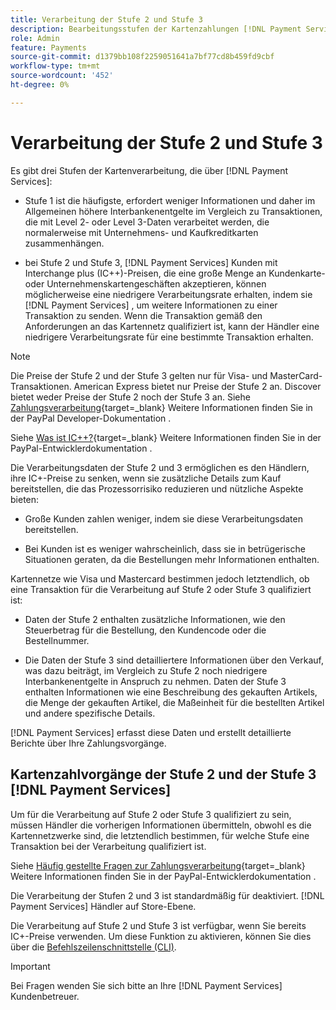 ```yaml
---
title: Verarbeitung der Stufe 2 und Stufe 3
description: Bearbeitungsstufen der Kartenzahlungen [!DNL Payment Services] Transaktionen.
role: Admin
feature: Payments
source-git-commit: d1379bb108f2259051641a7bf77cd8b459fd9cbf
workflow-type: tm+mt
source-wordcount: '452'
ht-degree: 0%

---
```



# Verarbeitung der Stufe 2 und Stufe 3

Es gibt drei Stufen der Kartenverarbeitung, die über [!DNL Payment Services]:

* Stufe 1 ist die häufigste, erfordert weniger Informationen und daher im Allgemeinen höhere Interbankenentgelte im Vergleich zu Transaktionen, die mit Level 2- oder Level 3-Daten verarbeitet werden, die normalerweise mit Unternehmens- und Kaufkreditkarten zusammenhängen.

* bei Stufe 2 und Stufe 3, [!DNL Payment Services] Kunden mit Interchange plus (IC++)-Preisen, die eine große Menge an Kundenkarte- oder Unternehmenskartengeschäften akzeptieren, können möglicherweise eine niedrigere Verarbeitungsrate erhalten, indem sie [!DNL Payment Services] , um weitere Informationen zu einer Transaktion zu senden. Wenn die Transaktion gemäß den Anforderungen an das Kartennetz qualifiziert ist, kann der Händler eine niedrigere Verarbeitungsrate für eine bestimmte Transaktion erhalten.

>[!NOTE]
>
>Die Preise der Stufe 2 und der Stufe 3 gelten nur für Visa- und MasterCard-Transaktionen. American Express bietet nur Preise der Stufe 2 an. Discover bietet weder Preise der Stufe 2 noch der Stufe 3 an. Siehe [Zahlungsverarbeitung](https://developer.paypal.com/docs/checkout/advanced/processing/){target=_blank} Weitere Informationen finden Sie in der PayPal Developer-Dokumentation .

Siehe [Was ist IC++?](https://www.paypal.com/us/brc/article/what-is-interchange-plus-plus){target=_blank} Weitere Informationen finden Sie in der PayPal-Entwicklerdokumentation .

Die Verarbeitungsdaten der Stufe 2 und 3 ermöglichen es den Händlern, ihre IC+-Preise zu senken, wenn sie zusätzliche Details zum Kauf bereitstellen, die das Prozessorrisiko reduzieren und nützliche Aspekte bieten:

* Große Kunden zahlen weniger, indem sie diese Verarbeitungsdaten bereitstellen.

* Bei Kunden ist es weniger wahrscheinlich, dass sie in betrügerische Situationen geraten, da die Bestellungen mehr Informationen enthalten.

Kartennetze wie Visa und Mastercard bestimmen jedoch letztendlich, ob eine Transaktion für die Verarbeitung auf Stufe 2 oder Stufe 3 qualifiziert ist:

* Daten der Stufe 2 enthalten zusätzliche Informationen, wie den Steuerbetrag für die Bestellung, den Kundencode oder die Bestellnummer.

* Die Daten der Stufe 3 sind detailliertere Informationen über den Verkauf, was dazu beiträgt, im Vergleich zu Stufe 2 noch niedrigere Interbankenentgelte in Anspruch zu nehmen. Daten der Stufe 3 enthalten Informationen wie eine Beschreibung des gekauften Artikels, die Menge der gekauften Artikel, die Maßeinheit für die bestellten Artikel und andere spezifische Details.

[!DNL Payment Services] erfasst diese Daten und erstellt detaillierte Berichte über Ihre Zahlungsvorgänge.

## Kartenzahlvorgänge der Stufe 2 und der Stufe 3 [!DNL Payment Services]

Um für die Verarbeitung auf Stufe 2 oder Stufe 3 qualifiziert zu sein, müssen Händler die vorherigen Informationen übermitteln, obwohl es die Kartennetzwerke sind, die letztendlich bestimmen, für welche Stufe eine Transaktion bei der Verarbeitung qualifiziert ist.

Siehe [Häufig gestellte Fragen zur Zahlungsverarbeitung](https://www.paypal.com/us/cshelp/article/ts2278?_ga=1.131773126.875104296.1712843492){target=_blank} Weitere Informationen finden Sie in der PayPal-Entwicklerdokumentation .

Die Verarbeitung der Stufen 2 und 3 ist standardmäßig für deaktiviert. [!DNL Payment Services] Händler auf Store-Ebene.

Die Verarbeitung auf Stufe 2 und Stufe 3 ist verfügbar, wenn Sie bereits IC+-Preise verwenden. Um diese Funktion zu aktivieren, können Sie dies über die [Befehlszeilenschnittstelle (CLI)](configure-cli.md).

>[!IMPORTANT]
>
>Bei Fragen wenden Sie sich bitte an Ihre [!DNL Payment Services] Kundenbetreuer.
